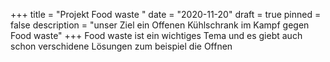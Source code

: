 +++
title = "Projekt Food waste "
date = "2020-11-20"
draft = true
pinned = false
description = "unser Ziel ein Offenen Kühlschrank im Kampf gegen Food waste"
+++
Food waste ist ein wichtiges Tema und es giebt auch schon verschidene Lösungen zum beispiel die Offnen